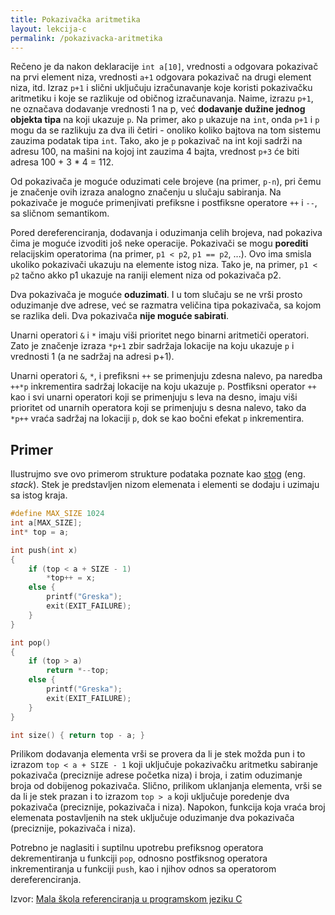 ```yaml
---
title: Pokazivačka aritmetika
layout: lekcija-c
permalink: /pokazivacka-aritmetika
---
```


Rečeno je da nakon deklaracije `int a[10]`, vrednosti `a` odgovara pokazivač na prvi element niza, vrednosti `a+1` odgovara pokazivač na drugi element niza, itd. Izraz `p+1` i slični uključuju izračunavanje koje koristi pokazivačku aritmetiku i koje se razlikuje od običnog izračunavanja. Naime, izrazu `p+1`, ne označava dodavanje vrednosti 1 na p, već **dodavanje dužine jednog objekta tipa** na koji ukazuje `p`. Na primer, ako `p` ukazuje na `int`, onda `p+1` i `p` mogu da se razlikuju za dva ili četiri - onoliko koliko bajtova na tom sistemu zauzima podatak tipa `int`. Tako, ako je `p` pokazivač na int koji sadrži na adresu 100, na mašini na kojoj int zauzima 4 bajta, vrednost `p+3` će biti adresa 100 + 3 * 4 = 112.

Od pokazivača je moguće oduzimati cele brojeve (na primer, `p-n`), pri čemu je značenje ovih izraza analogno značenju u slučaju sabiranja. Na pokazivače je moguće primenjivati prefiksne i postfiksne operatore `++` i `--`, sa sličnom semantikom.

Pored dereferenciranja, dodavanja i oduzimanja celih brojeva, nad pokaziva čima je moguće izvoditi još neke operacije. Pokazivači se mogu **porediti** relacijskim operatorima (na primer, `p1 < p2`, `p1 == p2`, ...). Ovo ima smisla ukoliko pokazivači ukazuju na elemente istog niza. Tako je, na primer, `p1 < p2` tačno akko p1 ukazuje na raniji element niza od pokazivača p2.

Dva pokazivača je moguće **oduzimati**. I u tom slučaju se ne vrši prosto oduzimanje dve adrese, već se razmatra veličina tipa pokazivača, sa kojom se razlika deli. Dva pokazivača **nije moguće sabirati**.

Unarni operatori `&` i `*` imaju viši prioritet nego binarni aritmetiči operatori. Zato je značenje izraza `*p+1` zbir sadržaja lokacije na koju ukazuje `p` i vrednosti 1 (a ne sadržaj na adresi p+1).

Unarni operatori `&`, `*`, i prefiksni `++` se primenjuju zdesna nalevo, pa naredba `++*p` inkrementira sadržaj lokacije na koju ukazuje `p`. Postfiksni operator `++` kao i svi unarni operatori koji se primenjuju s leva na desno, imaju viši prioritet od unarnih operatora koji se primenjuju s desna nalevo, tako da `*p++` vraća sadržaj na lokaciji `p`, dok se kao bočni efekat `p` inkrementira.

## Primer

Ilustrujmo sve ovo primerom strukture podataka poznate kao [stog](/stog) (eng. *stack*). Stek je predstavljen nizom elemenata i elementi se dodaju i uzimaju sa istog kraja.

```c
#define MAX_SIZE 1024
int a[MAX_SIZE];
int* top = a;

int push(int x)
{
    if (top < a + SIZE - 1)
        *top++ = x;
    else {
        printf("Greska");
        exit(EXIT_FAILURE);
    }
}

int pop()
{
    if (top > a)
        return *--top;
    else {
        printf("Greska");
        exit(EXIT_FAILURE);
    }
}

int size() { return top - a; }
```

Prilikom dodavanja elementa vrši se provera da li je stek možda pun i to izrazom `top < a + SIZE - 1` koji uključuje pokazivačku aritmetku sabiranje pokazivača (preciznije adrese početka niza) i broja, i zatim oduzimanje broja od dobijenog pokazivača. Slično, prilikom uklanjanja elementa, vrši se da li je stek prazan i to izrazom `top > a` koji uključuje poredenje dva pokazivača (preciznije, pokazivača i niza). Napokon, funkcija koja vraća broj elemenata postavljenih na stek uključuje oduzimanje dva pokazivača (preciznije, pokazivača i niza).

Potrebno je naglasiti i suptilnu upotrebu prefiksnog operatora dekrementiranja u funkciji `pop`, odnosno postfiksnog operatora inkrementiranja u funkciji `push`, kao i njihov odnos sa operatorom dereferenciranja.


Izvor: [Mala škola referenciranja u programskom jeziku C](http://poincare.matf.bg.ac.rs/~jelenagr/2d/MalaSkolaPokazivaca.pdf)
